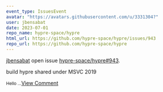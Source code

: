 ```yaml
---
event_type: IssuesEvent
avatar: "https://avatars.githubusercontent.com/u/3331304?"
user: jbensabat
date: 2023-07-01
repo_name: hypre-space/hypre
html_url: https://github.com/hypre-space/hypre/issues/943
repo_url: https://github.com/hypre-space/hypre
---
```


<a href='https://github.com/jbensabat' target='_blank'>jbensabat</a> open issue <a href='https://github.com/hypre-space/hypre/issues/943' target='_blank'>hypre-space/hypre#943</a>.

<p>build hypre shared under MSVC 2019</p><small>Hello ...</small><a href='https://github.com/hypre-space/hypre/issues/943' target='_blank'>View Comment</a>